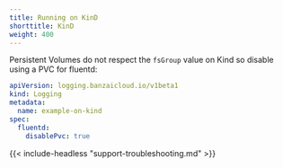 ```yaml
---
title: Running on KinD
shorttitle: KinD
weight: 400
---
```


Persistent Volumes do not respect the `fsGroup` value on Kind so disable using a PVC for fluentd:

```yaml
apiVersion: logging.banzaicloud.io/v1beta1
kind: Logging
metadata:
  name: example-on-kind
spec:
  fluentd:
    disablePvc: true
```

{{< include-headless "support-troubleshooting.md" >}}

